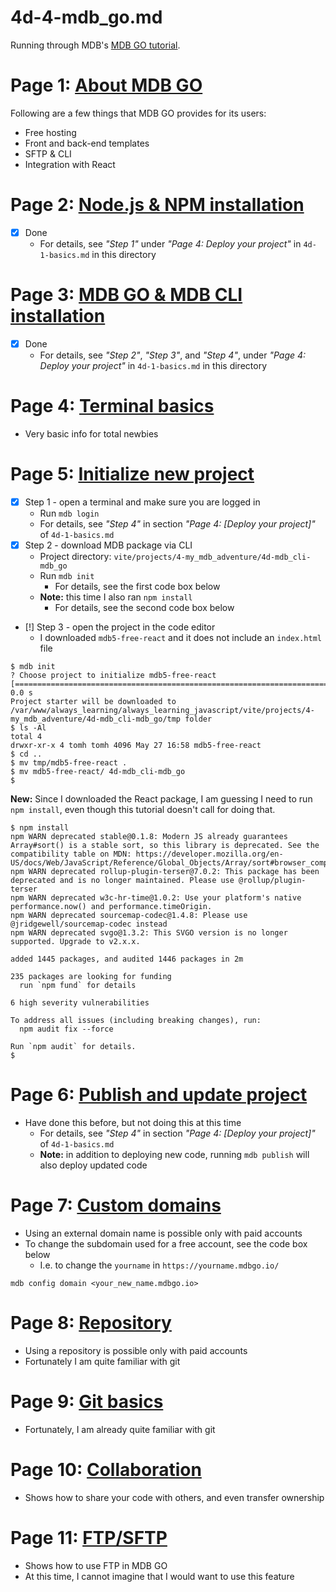 
# 4d-4-mdb_go.md

Running through MDB's
[MDB GO tutorial](https://mdbootstrap.com/learn/mdb-foundations/mdb-go/about/).

# Page 1: [About MDB GO](https://mdbootstrap.com/learn/mdb-foundations/mdb-go/about/)

Following are a few things that MDB GO provides for its users:

- Free hosting
- Front and back-end templates
- SFTP & CLI
- Integration with React

# Page 2: [Node.js & NPM installation](https://mdbootstrap.com/learn/mdb-foundations/mdb-go/nodejs-and-npm-installation/)

- [x] Done
  - For details, see *"Step 1"* under *"Page 4: Deploy your project"* in `4d-1-basics.md` in this directory

# Page 3: [MDB GO & MDB CLI installation](https://mdbootstrap.com/learn/mdb-foundations/mdb-go/mdb-go-and-mdb-cli-installation/)

- [x] Done
  - For details, see *"Step 2"*, *"Step 3"*, and *"Step 4"*, under *"Page 4: Deploy your project"* in `4d-1-basics.md` in this directory

# Page 4: [Terminal basics](https://mdbootstrap.com/learn/mdb-foundations/mdb-go/terminal-basics/)

- Very basic info for total newbies

# Page 5: [Initialize new project](https://mdbootstrap.com/learn/mdb-foundations/mdb-go/initialize-new-project/)

- [x] Step 1 - open a terminal and make sure you are logged in
  - Run `mdb login`
  - For details, see *"Step 4"* in section *"Page 4: [Deploy your project]"* of `4d-1-basics.md`
- [x] Step 2 - download MDB package via CLI
  - Project directory: `vite/projects/4-my_mdb_adventure/4d-mdb_cli-mdb_go`
  - Run `mdb init`
    - For details, see the first code box below
  - **Note:** this time I also ran `npm install`
    - For details, see the second code box below
- [!] Step 3 - open the project in the code editor
  - I downloaded `mdb5-free-react` and it does not include an `index.html` file

```
$ mdb init
? Choose project to initialize mdb5-free-react
[====================================================================================================] 0.0 s
Project starter will be downloaded to /var/www/always_learning/always_learning_javascript/vite/projects/4-my_mdb_adventure/4d-mdb_cli-mdb_go/tmp folder
$ ls -Al
total 4
drwxr-xr-x 4 tomh tomh 4096 May 27 16:58 mdb5-free-react
$ cd ..
$ mv tmp/mdb5-free-react .
$ mv mdb5-free-react/ 4d-mdb_cli-mdb_go
$
```

**New:** Since I downloaded the React package, I am guessing I need to run `npm install`, even though this tutorial doesn't call for doing that.

```
$ npm install
npm WARN deprecated stable@0.1.8: Modern JS already guarantees Array#sort() is a stable sort, so this library is deprecated. See the compatibility table on MDN: https://developer.mozilla.org/en-US/docs/Web/JavaScript/Reference/Global_Objects/Array/sort#browser_compatibility
npm WARN deprecated rollup-plugin-terser@7.0.2: This package has been deprecated and is no longer maintained. Please use @rollup/plugin-terser
npm WARN deprecated w3c-hr-time@1.0.2: Use your platform's native performance.now() and performance.timeOrigin.
npm WARN deprecated sourcemap-codec@1.4.8: Please use @jridgewell/sourcemap-codec instead
npm WARN deprecated svgo@1.3.2: This SVGO version is no longer supported. Upgrade to v2.x.x.

added 1445 packages, and audited 1446 packages in 2m

235 packages are looking for funding
  run `npm fund` for details

6 high severity vulnerabilities

To address all issues (including breaking changes), run:
  npm audit fix --force

Run `npm audit` for details.
$
```

# Page 6: [Publish and update project](https://mdbootstrap.com/learn/mdb-foundations/mdb-go/publish-update-project/)

- Have done this before, but not doing this at this time
  - For details, see *"Step 4"* in section *"Page 4: [Deploy your project]"* of `4d-1-basics.md`
  - **Note:** in addition to deploying new code, running `mdb publish` will also deploy updated code

# Page 7: [Custom domains](https://mdbootstrap.com/learn/mdb-foundations/mdb-go/custom-domains/)

- Using an external domain name is possible only with paid accounts
- To change the subdomain used for a free account, see the code box below
  - I.e. to change the `yourname` in `https://yourname.mdbgo.io/`

```
mdb config domain <your_new_name.mdbgo.io>
```
# Page 8: [Repository](https://mdbootstrap.com/learn/mdb-foundations/mdb-go/repository/)

- Using a repository is possible only with paid accounts
- Fortunately I am quite familiar with git

# Page 9: [Git basics](https://mdbootstrap.com/learn/mdb-foundations/mdb-go/git-basics/)

- Fortunately, I am already quite familiar with git

# Page 10: [Collaboration](https://mdbootstrap.com/learn/mdb-foundations/mdb-go/collaboration/)

- Shows how to share your code with others, and even transfer ownership

# Page 11: [FTP/SFTP](https://mdbootstrap.com/learn/mdb-foundations/mdb-go/sftp/)

- Shows how to use FTP in MDB GO
- At this time, I cannot imagine that I would want to use this feature

